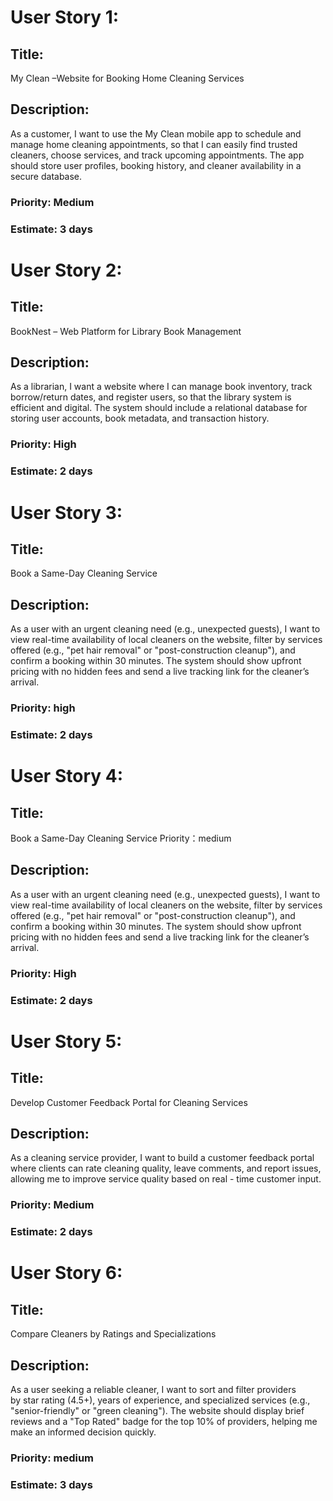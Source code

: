 # User Story 1:
## Title:
My Clean –Website for Booking Home Cleaning Services
## Description:
As a customer, I want to use the My Clean mobile app to schedule and manage home cleaning appointments, so that I can easily find trusted cleaners, choose services, and track upcoming appointments. The app should store user profiles, booking history, and cleaner availability in a secure database.
### Priority: Medium
### Estimate: 3 days

# User Story 2:
## Title:
BookNest – Web Platform for Library Book Management
## Description:
As a librarian, I want a website where I can manage book inventory, track borrow/return dates, and register users, so that the library system is efficient and digital. The system should include a relational database for storing user accounts, book metadata, and transaction history.
### Priority: High
### Estimate: 2 days

# User Story 3:
## Title:
Book a Same-Day Cleaning Service
## Description:
As a user with an urgent cleaning need (e.g., unexpected guests), I want to view real-time availability of local cleaners on the website, filter by services offered (e.g., "pet hair removal" or "post-construction cleanup"), and confirm a booking within 30 minutes. The system should show upfront pricing with no hidden fees and send a live tracking link for the cleaner’s arrival.
### Priority: high
### Estimate: 2 days

# User Story 4:
## Title:
 Book a Same-Day Cleaning Service
Priority：medium
## Description:
As a user with an urgent cleaning need (e.g., unexpected guests), I want to view real-time availability of local cleaners on the website, filter by services offered (e.g., "pet hair removal" or "post-construction cleanup"), and confirm a booking within 30 minutes. The system should show upfront pricing with no hidden fees and send a live tracking link for the cleaner’s arrival.
### Priority: High
### Estimate: 2 days

# User Story 5:
## Title:
Develop Customer Feedback Portal for Cleaning Services 
## Description:
As a cleaning service provider, I want to build a customer feedback portal where clients can rate cleaning quality, leave comments, and report issues, allowing me to improve service quality based on real - time customer input.
### Priority: Medium
### Estimate: 2 days

# User Story 6:
## Title:
Compare Cleaners by Ratings and Specializations
## Description:
As a user seeking a reliable cleaner, I want to sort and filter providers by star rating (4.5+), years of experience, and specialized services (e.g., "senior-friendly" or "green cleaning"). The website should display brief reviews and a "Top Rated" badge for the top 10% of providers, helping me make an informed decision quickly.
### Priority: medium
### Estimate: 3 days
